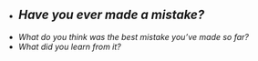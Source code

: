 
-   _Have you ever made a mistake?_ 
	- 
-   _What do you think was the best mistake you’ve made so far?_
-   _What did you learn from it?_